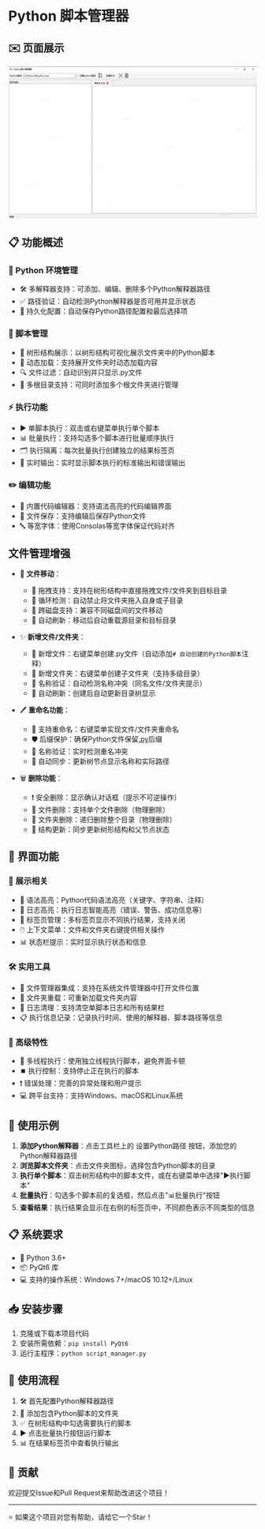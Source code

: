 # Python 脚本管理器

## ✉️ 页面展示
![image](./截图.jpg)

## 📋 功能概述

### 🐍 Python 环境管理
- 🛠️ 多解释器支持：可添加、编辑、删除多个Python解释器路径
- ✅ 路径验证：自动检测Python解释器是否可用并显示状态
- 💾 持久化配置：自动保存Python路径配置和最后选择项

### 📁 脚本管理
- 🌳 树形结构展示：以树形结构可视化展示文件夹中的Python脚本
- 🔄 动态加载：支持展开文件夹时动态加载内容
- 🔍 文件过滤：自动识别并只显示.py文件
- 📂 多根目录支持：可同时添加多个根文件夹进行管理

### ⚡ 执行功能
- ▶️ 单脚本执行：双击或右键菜单执行单个脚本
- 📊 批量执行：支持勾选多个脚本进行批量顺序执行
- 🗂️ 执行隔离：每次批量执行创建独立的结果标签页
- 📝 实时输出：实时显示脚本执行的标准输出和错误输出

### ✏️ 编辑功能
- 📝 内置代码编辑器：支持语法高亮的代码编辑界面
- 💾 文件保存：支持编辑后保存Python文件
- 🔤 等宽字体：使用Consolas等宽字体保证代码对齐

## 文件管理增强
- 🔁 **文件移动**：
  - 📁 拖拽支持：支持在树形结构中直接拖拽文件/文件夹到目标目录
  - 🚫 循环检测：自动禁止将文件夹拖入自身或子目录
  - 💾 跨磁盘支持：兼容不同磁盘间的文件移动
  - 🔄 自动刷新：移动后自动重载源目录和目标目录

- ✨ **新增文件/文件夹**：
  - 📄 新增文件：右键菜单创建.py文件（自动添加`# 自动创建的Python脚本`注释）
  - 📁 新增文件夹：右键菜单创建子文件夹（支持多级目录）
  - 🧾 名称验证：自动检测名称冲突（同名文件/文件夹提示）
  - 🔄 自动刷新：创建后自动更新目录树显示

- 🖊️ **重命名功能**：
  - 📝 支持重命名：右键菜单实现文件/文件夹重命名
  - 🛡️ 后缀保护：确保Python文件保留[.py](file://D:\Robot\1.py)后缀
  - 🧾 名称验证：实时检测重名冲突
  - 🔄 自动同步：更新树节点显示名称和实际路径

- 🗑️ **删除功能**：
  - ❗ 安全删除：显示确认对话框（提示不可逆操作）
  - 📁 文件删除：支持单个文件删除（物理删除）
  - 📂 文件夹删除：递归删除整个目录（物理删除）
  - 🔄 结构更新：同步更新树形结构和父节点状态

## 🎨 界面功能
### 📝 展示相关
- 🎨 语法高亮：Python代码语法高亮（关键字、字符串、注释）
- 🌈 日志高亮：执行日志智能高亮（错误、警告、成功信息等）
- 📑 标签页管理：多标签页显示不同执行结果，支持关闭
- 🖱️ 上下文菜单：文件和文件夹右键提供相关操作
- 📊 状态栏提示：实时显示执行状态和信息

### 🛠️ 实用工具
- 📂 文件管理器集成：支持在系统文件管理器中打开文件位置
- 🔄 文件夹重载：可重新加载文件夹内容
- 🧹 日志清理：支持清空单脚本日志和所有结果栏
- 📋 执行信息记录：记录执行时间、使用的解释器、脚本路径等信息

### 🚀 高级特性
- 🧵 多线程执行：使用独立线程执行脚本，避免界面卡顿
- ⏹️ 执行控制：支持停止正在执行的脚本
- ❗ 错误处理：完善的异常处理和用户提示
- 💻 跨平台支持：支持Windows、macOS和Linux系统

## 🚀 使用示例

1. **添加Python解释器**：点击工具栏上的 设置Python路径 按钮，添加您的Python解释器路径
2. **浏览脚本文件夹**：点击文件夹图标，选择包含Python脚本的目录
3. **执行单个脚本**：双击树形结构中的脚本文件，或在右键菜单中选择"▶️执行脚本"
4. **批量执行**：勾选多个脚本前的复选框，然后点击"📊批量执行"按钮
5. **查看结果**：执行结果会显示在右侧的标签页中，不同颜色表示不同类型的信息

## 📋 系统要求

- 🐍 Python 3.6+
- 📦 PyQt6 库
- 💻 支持的操作系统：Windows 7+/macOS 10.12+/Linux

## 📥 安装步骤

1. 克隆或下载本项目代码
2. 安装所需依赖：`pip install PyQt6`
3. 运行主程序：`python script_manager.py`

## 🎯 使用流程

1. 🛠️ 首先配置Python解释器路径
2. 📂 添加包含Python脚本的文件夹
3. ✅ 在树形结构中勾选需要执行的脚本
4. ▶️ 点击批量执行按钮运行脚本
5. 📊 在结果标签页中查看执行输出

## 🤝 贡献

欢迎提交Issue和Pull Request来帮助改进这个项目！

---

⭐ 如果这个项目对您有帮助，请给它一个Star！
